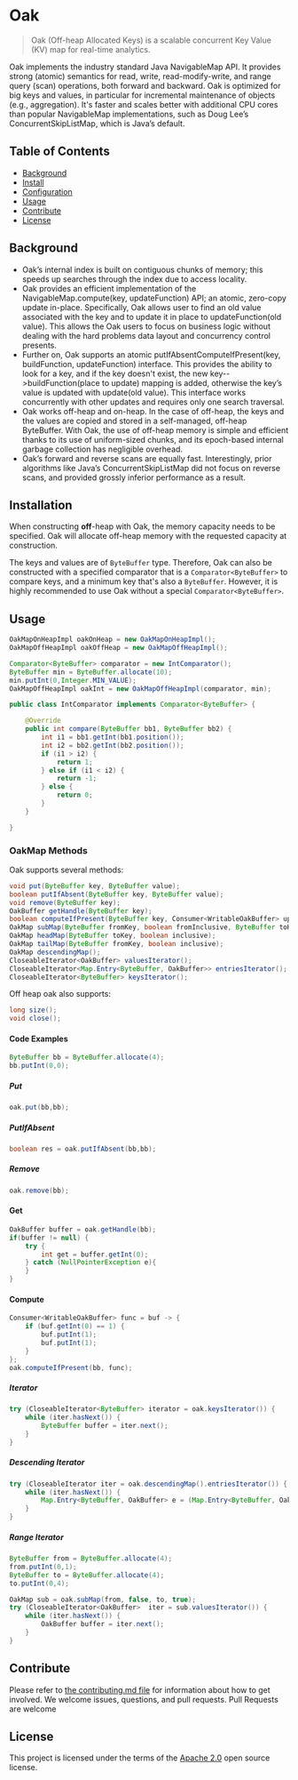 # Oak
> Oak (Off-heap Allocated Keys) is a scalable concurrent Key Value (KV) map for real-time analytics.

Oak implements the industry standard Java NavigableMap API. It provides strong (atomic) semantics for read, write, read-modify-write, and range query (scan) operations, both forward and backward. Oak is optimized for big keys and values, in particular for incremental maintenance of objects (e.g., aggregation). It's faster and scales better with additional CPU cores than popular NavigableMap implementations, such as Doug Lee’s ConcurrentSkipListMap, which is Java’s default.

## Table of Contents

- [Background](#background)
- [Install](#install)
- [Configuration](#configuration)
- [Usage](#usage)
- [Contribute](#contribute)
- [License](#license)

## Background
- Oak’s internal index is built on contiguous chunks of memory; this speeds up searches through the index due to access locality.
- Oak provides an efficient implementation of the NavigableMap.compute(key, updateFunction) API; an atomic, zero-copy update in-place. Specifically, Oak allows user to find an old value associated with the key and to update it in place to updateFunction(old value). This allows the Oak users to focus on business logic without dealing with the hard problems data layout and concurrency control presents.
-  Further on, Oak supports an atomic putIfAbsentComputeIfPresent(key, buildFunction, updateFunction) interface. This provides the ability to look for a key, and if the key doesn't exist, the new key-->buildFunction(place to update) mapping is added, otherwise the key’s value is updated with update(old value). This interface works concurrently with other updates and requires only one search traversal.
- Oak works off-heap and on-heap. In the case of off-heap, the keys and the values are copied and stored in a self-managed, off-heap ByteBuffer. With Oak, the use of off-heap memory is simple and efficient thanks to its use of uniform-sized chunks, and its epoch-based internal garbage collection has negligible overhead.
- Oak’s forward and reverse scans are equally fast. Interestingly, prior algorithms like Java’s ConcurrentSkipListMap did not focus on reverse scans, and provided grossly inferior performance as a result.

## Installation

When constructing **off**-heap with Oak, the memory capacity needs to be specified.
Oak will allocate off-heap memory with the requested capacity at construction.

The keys and values are of `ByteBuffer` type. Therefore, Oak can also be constructed with a specified comparator that is a `Comparator<ByteBuffer>` to compare keys, and a minimum key that's also a `ByteBuffer`. However, it is highly recommended to use Oak without a special `Comparator<ByteBuffer>`.

## Usage

```java
OakMapOnHeapImpl oakOnHeap = new OakMapOnHeapImpl();
OakMapOffHeapImpl oakOffHeap = new OakMapOffHeapImpl();
```

```java
Comparator<ByteBuffer> comparator = new IntComparator();
ByteBuffer min = ByteBuffer.allocate(10);
min.putInt(0,Integer.MIN_VALUE);
OakMapOffHeapImpl oakInt = new OakMapOffHeapImpl(comparator, min);
```

```java
public class IntComparator implements Comparator<ByteBuffer> {

    @Override
    public int compare(ByteBuffer bb1, ByteBuffer bb2) {
        int i1 = bb1.getInt(bb1.position());
        int i2 = bb2.getInt(bb2.position());
        if (i1 > i2) {
            return 1;
        } else if (i1 < i2) {
            return -1;
        } else {
            return 0;
        }
    }

}
```

### OakMap Methods

Oak supports several methods:
```java
void put(ByteBuffer key, ByteBuffer value);
boolean putIfAbsent(ByteBuffer key, ByteBuffer value);
void remove(ByteBuffer key);
OakBuffer getHandle(ByteBuffer key);
boolean computeIfPresent(ByteBuffer key, Consumer<WritableOakBuffer> updatingFunction);
OakMap subMap(ByteBuffer fromKey, boolean fromInclusive, ByteBuffer toKey, boolean toInclusive);
OakMap headMap(ByteBuffer toKey, boolean inclusive);
OakMap tailMap(ByteBuffer fromKey, boolean inclusive);
OakMap descendingMap();
CloseableIterator<OakBuffer> valuesIterator();
CloseableIterator<Map.Entry<ByteBuffer, OakBuffer>> entriesIterator();
CloseableIterator<ByteBuffer> keysIterator(); 
```

Off heap oak also supports:
```java
long size();
void close();
```

#### Code Examples

```java
ByteBuffer bb = ByteBuffer.allocate(4);
bb.putInt(0,0);
```

##### Put
```java
oak.put(bb,bb);
```

##### PutIfAbsent
```java
boolean res = oak.putIfAbsent(bb,bb);
```

##### Remove
```java
oak.remove(bb);
```

#### Get
```java
OakBuffer buffer = oak.getHandle(bb);
if(buffer != null) {
    try {
        int get = buffer.getInt(0);
    } catch (NullPointerException e){
    }
}
```

#### Compute
```java
Consumer<WritableOakBuffer> func = buf -> {
    if (buf.getInt(0) == 1) {
        buf.putInt(1);
        buf.putInt(1);
    }
};
oak.computeIfPresent(bb, func);
```

##### Iterator
```java
try (CloseableIterator<ByteBuffer> iterator = oak.keysIterator()) {
    while (iter.hasNext()) {
        ByteBuffer buffer = iter.next();
    }
}
```

##### Descending Iterator
```java
try (CloseableIterator iter = oak.descendingMap().entriesIterator()) {
    while (iter.hasNext()) {
        Map.Entry<ByteBuffer, OakBuffer> e = (Map.Entry<ByteBuffer, OakBuffer>) iter.next();
    }
}
```

##### Range Iterator
```java
ByteBuffer from = ByteBuffer.allocate(4);
from.putInt(0,1);
ByteBuffer to = ByteBuffer.allocate(4);
to.putInt(0,4);

OakMap sub = oak.subMap(from, false, to, true);
try (CloseableIterator<OakBuffer>  iter = sub.valuesIterator()) {
    while (iter.hasNext()) {
        OakBuffer buffer = iter.next();
    }
}
```
## Contribute

Please refer to [the contributing.md file](Contributing.md) for information about how to get involved. We welcome issues, questions, and pull requests. Pull Requests are welcome


## License

This project is licensed under the terms of the [Apache 2.0](LICENSE-Apache-2.0) open source license.